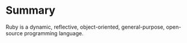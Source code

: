 # Summary
Ruby is a dynamic, reflective, object-oriented, general-purpose, open-source programming language.
